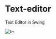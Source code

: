 # Text-editor
Text Editor in Swing

![te](https://user-images.githubusercontent.com/40365898/103435995-ff4e4380-4c3c-11eb-9be8-ad16c51abf95.gif)

